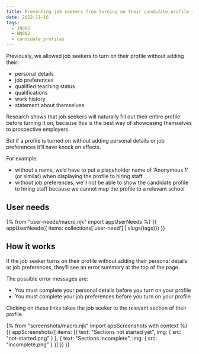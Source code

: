 ```yaml
---
title: Preventing job seekers from turning on their candidate profile if they do not add their personal details or job preferences
date: 2022-11-16
tags:
  - JN002
  - HN002
  - candidate_profiles
---
```


Previously, we allowed job seekers to turn on their profile without adding their:

- personal details
- job preferences
- qualified teaching status
- qualifications
- work history
- statement about themselves

Research shows that job seekers will naturally fill out their entire profile before turning it on, because this is the best way of showcasing themselves to prospective employers.

But if a profile is turned on without adding personal details or job preferences it’ll have knock on effects.

For example:

- without a name, we’d have to put a placeholder name of ‘Anonymous 1’ (or similar) when displaying the profile to hiring staff
- without job preferences, we’ll not be able to show the candidate profile to hiring staff because we cannot map the profile to a relevant school

## User needs

{% from "user-needs/macro.njk" import appUserNeeds %}
{{ appUserNeeds({ items: collections['user-need'] | slugs(tags)}) }}

## How it works

If the job seeker turns on their profile without adding their personal details or job preferences, they’ll see an error summary at the top of the page.

The possible error messages are:

- You must complete your personal details before you turn on your profile
- You must complete your job preferences before you turn on your profile

Clicking on these links takes the job seeker to the relevant section of their profile.

{% from "screenshots/macro.njk" import appScreenshots with context %}
{{ appScreenshots({
  items: [{
    text: "Sections not started yet",
    img: { src: "not-started.png" }
  }, {
    text: "Sections incomplete",
    img: { src: "incomplete.png" }
  }]
}) }}
